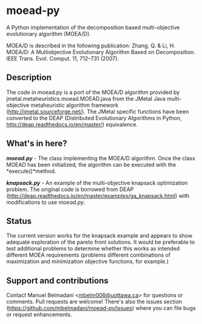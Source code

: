 # moead-py
A Python implementation of the decomposition based multi-objective evolutionary algorithm (MOEA/D).

MOEA/D is described in the following publication:
Zhang, Q. & Li, H. MOEA/D: A Multiobjective Evolutionary Algorithm Based on Decomposition. IEEE Trans. Evol. Comput. 11, 712–731 (2007).

## Description
The code in moead.py is a port of the MOEA/D algorithm provided by jmetal.metaheuristics.moead.MOEAD.java from the JMetal Java multi-objective metaheuristic algorithm framework (http://jmetal.sourceforge.net/). The JMetal specific functions have been converted to the DEAP (Distributed Evolutionary Algorithms in Python, http://deap.readthedocs.io/en/master/) equivalence.

## What's in here?

***moead.py*** - The class implementing the MOEA/D algorithm. Once the class MOEAD has been initialized, the algorithm can be executed with the *execute()*method.

***knapsack.py*** - An example of the multi-objective knapsack optimization problem. The original code is borrowed from DEAP (http://deap.readthedocs.io/en/master/examples/ga_knapsack.html) with modifications to use *moead.py*.

## Status

The current version works for the knapsack example and appears to show adequate exploration of the pareto front solutions. It would be preferable to test additional problems to determine whether this works as intended different MOEA requirements (problems different combinations of maximization and minimization objective functions, for example.)

## Support and contributions

Contact Manuel Belmadani \<mbelm006@uottawa.ca\> for questions or comments. Pull requests are welcome! There's also the issues section (https://github.com/mbelmadani/moead-py/issues) where you can file bugs or request enhancements.
